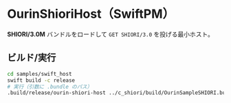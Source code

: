 # OurinShioriHost（SwiftPM）
**SHIORI/3.0M** バンドルをロードして `GET SHIORI/3.0` を投げる最小ホスト。

## ビルド/実行
```bash
cd samples/swift_host
swift build -c release
# 実行（引数に .bundle のパス）
.build/release/ourin-shiori-host ../c_shiori/build/OurinSampleSHIORI.bundle
```
